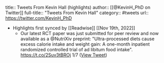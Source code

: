 title:: Tweets From Kevin Hall (highlights)
author:: [[@KevinH_PhD on Twitter]]
full-title:: "Tweets From Kevin Hall"
category:: #tweets
url:: https://twitter.com/KevinH_PhD

- Highlights first synced by [[Readwise]] [[Nov 19th, 2022]]
	- Our latest RCT paper was just submitted for peer review and now available as a @NutriXiv preprint: "Ultra-processed diets cause excess calorie intake and weight gain: A one-month inpatient randomized controlled trial of ad libitum food intake". https://t.co/2Suv3tBROj 1/7 ([View Tweet](https://twitter.com/KevinH_PhD/status/1095087669980352515))